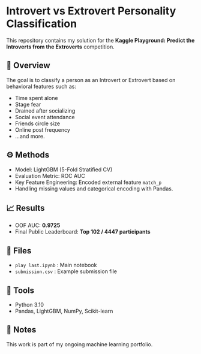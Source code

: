 # Introvert vs Extrovert Personality Classification

This repository contains my solution for the **Kaggle Playground: Predict the Introverts from the Extroverts** competition.

## 🧠 Overview
The goal is to classify a person as an Introvert or Extrovert based on behavioral features such as:
- Time spent alone
- Stage fear
- Drained after socializing
- Social event attendance
- Friends circle size
- Online post frequency
- ...and more.

## ⚙️ Methods
- Model: LightGBM (5-Fold Stratified CV)
- Evaluation Metric: ROC AUC
- Key Feature Engineering: Encoded external feature `match_p`
- Handling missing values and categorical encoding with Pandas.

## 📈 Results
- OOF AUC: **0.9725**
- Final Public Leaderboard: **Top 102 / 4447 participants**

## 📂 Files
- `play last.ipynb` : Main notebook
- `submission.csv` : Example submission file

## 🧰 Tools
- Python 3.10
- Pandas, LightGBM, NumPy, Scikit-learn

## 🏅 Notes
This work is part of my ongoing machine learning portfolio.
